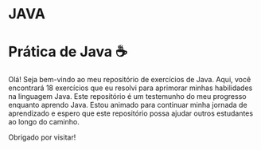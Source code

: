# JAVA

# Prática de Java :coffee:

Olá! Seja bem-vindo ao meu repositório de exercícios de Java. Aqui, você encontrará 18 exercícios que eu resolvi para aprimorar minhas habilidades na linguagem Java.
Este repositório é um testemunho do meu progresso enquanto aprendo Java. Estou animado para continuar minha jornada de aprendizado e espero que este repositório possa ajudar outros estudantes ao longo do caminho.

Obrigado por visitar!
